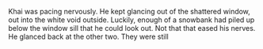Khai was pacing nervously. He kept glancing out of the shattered window, out into the white void outside. Luckily, enough of a snowbank had piled up below the window sill that he could look out. Not that that eased his nerves. He glanced back at the other two. They were still
